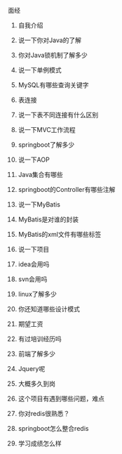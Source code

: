 面经



1. 自我介绍

2. 说一下你对Java的了解

3. 你对Java锁机制了解多少
4. 说一下单例模式
5. MySQL有哪些查询关键字
6. 表连接
7. 说一下表不同连接有什么区别
8. 说一下MVC工作流程
9. springboot了解多少
10. 说一下AOP
11. Java集合有哪些
12. springboot的Controller有哪些注解
13. 说一下MyBatis
14. MyBatis是对谁的封装
15. MyBatis的xml文件有哪些标签
16. 说一下项目
17. idea会用吗
18. svn会用吗
19. linux了解多少
20. 你还知道哪些设计模式
21. 期望工资
22. 有过培训经历吗
23. 前端了解多少
24. Jquery呢
25. 大概多久到岗
26. 这个项目有遇到哪些问题，难点
27. 你对redis很熟悉？
28. springboot怎么整合redis
29. 学习成绩怎么样













































































